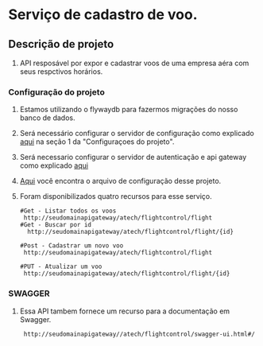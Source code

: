 # Serviço de cadastro de voo.

## Descrição de projeto
1. API resposável por expor e cadastrar voos de uma empresa aéra com seus respctivos horários.

### Configuração do projeto

  1. Estamos utilizando o flywaydb para fazermos migrações do nosso banco de dados.
  2. Será necessário configurar o servidor de configuração como explicado [aqui](https://github.com/viniciuscomics/atech-multi-module/blob/master/atech-server-register/README.md) na seção 1 da "Configuraçoes do projeto".
  3. Será necessario configurar o servidor de autenticação e api gateway como explicado [aqui](https://github.com/viniciuscomics/atech-multi-module/blob/master/atech-auth-server/README.md) 
  4. [Aqui](https://github.com/viniciuscomics/atech-config/blob/master/atech-flight-control.properties) 
     você encontra o arquivo de configuração desse projeto.
     
  5. Foram disponibilizados quatro recursos para esse serviço.
    
         #Get - Listar todos os voos
          http://seudomainapigateway/atech/flightcontrol/flight
         #Get - Buscar por id 
           http://seudomainapigateway/atech/flightcontrol/flight/{id}
           
         #Post - Cadastrar um novo voo
          http://seudomainapigateway/atech/flightcontrol/flight
          
         #PUT - Atualizar um voo
          http://seudomainapigateway/atech/flightcontrol/flight/{id}
          
### SWAGGER
  1. Essa API tambem fornece um recurso para a documentação em Swagger.
      
          http://seudomainapigateway//atech/flightcontrol/swagger-ui.html#/
          
          

    
    
    

